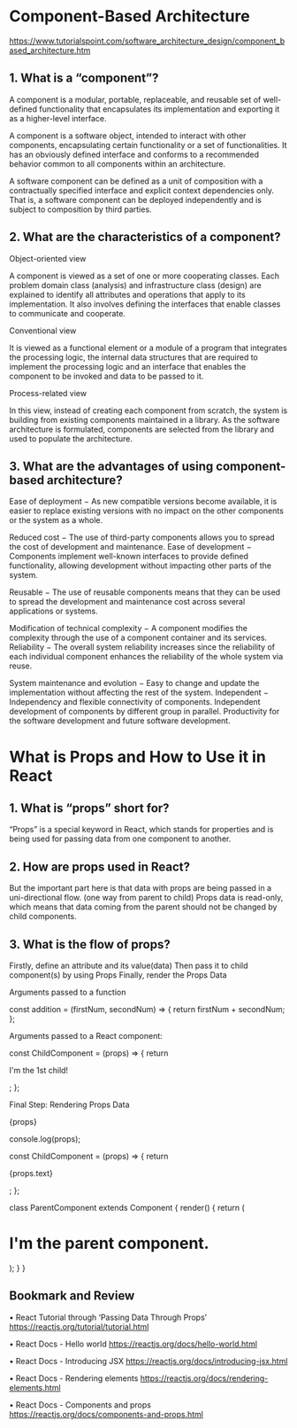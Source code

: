 # Component-Based Architecture
https://www.tutorialspoint.com/software_architecture_design/component_based_architecture.htm


## 1.	What is a “component”?

A component is a modular, portable, replaceable, and reusable set of well-defined functionality that encapsulates its implementation and exporting it as a higher-level interface.

A component is a software object, intended to interact with other components, encapsulating certain functionality or a set of functionalities. It has an obviously defined interface and conforms to a recommended behavior common to all components within an architecture.

A software component can be defined as a unit of composition with a contractually specified interface and explicit context dependencies only. That is, a software component can be deployed independently and is subject to composition by third parties.

## 2.	What are the characteristics of a component?

Object-oriented view

A component is viewed as a set of one or more cooperating classes. Each problem domain class (analysis) and infrastructure class (design) are explained to identify all attributes and operations that apply to its implementation. It also involves defining the interfaces that enable classes to communicate and cooperate.


Conventional view

It is viewed as a functional element or a module of a program that integrates the processing logic, the internal data structures that are required to implement the processing logic and an interface that enables the component to be invoked and data to be passed to it.


Process-related view

In this view, instead of creating each component from scratch, the system is building from existing components maintained in a library. As the software architecture is formulated, components are selected from the library and used to populate the architecture.


## 3.	What are the advantages of using component-based architecture?

Ease of deployment − As new compatible versions become available, it is easier to replace existing versions with no impact on the other components or the system as a whole.

Reduced cost − The use of third-party components allows you to spread the cost of development and maintenance.
Ease of development − Components implement well-known interfaces to provide defined functionality, allowing development without impacting other parts of the system.

Reusable − The use of reusable components means that they can be used to spread the development and maintenance cost across several applications or systems.

Modification of technical complexity − A component modifies the complexity through the use of a component container and its services.
Reliability − The overall system reliability increases since the reliability of each individual component enhances the reliability of the whole system via reuse.

System maintenance and evolution − Easy to change and update the implementation without affecting the rest of the system.
Independent − Independency and flexible connectivity of components. Independent development of components by different group in parallel. Productivity for the software development and future software development.


# What is Props and How to Use it in React

## 1.	What is “props” short for?

“Props” is a special keyword in React, which stands for properties and is being used for passing data from one component to another.

## 2.	How are props used in React?

But the important part here is that data with props are being passed in a uni-directional flow. (one way from parent to child)
 Props data is read-only, which means that data coming from the parent should not be changed by child components.

## 3.	What is the flow of props?

Firstly, define an attribute and its value(data)
Then pass it to child component(s) by using Props
Finally, render the Props Data


Arguments passed to a function

const addition = (firstNum, secondNum) => { 
return firstNum + secondNum; 
};


Arguments passed to a React component:

const ChildComponent = (props) => { 
return <p>I'm the 1st child!</p>; 
};


Final Step: Rendering Props Data

{props}

console.log(props);

const ChildComponent = (props) => { 
return <p>{props.text}</p>; 
};

class ParentComponent extends Component { 
render() {
return (
<h1>
I'm the parent component.
<ChildComponent text={"I'm the 1st child"} />
<ChildComponent text={"I'm the 2nd child"} />
<ChildComponent text={"I'm the 3rd child"} />
</h1>
);
}
}



## Bookmark and Review

•	React Tutorial through ‘Passing Data Through Props’
https://reactjs.org/tutorial/tutorial.html

•	React Docs - Hello world
https://reactjs.org/docs/hello-world.html

•	React Docs - Introducing JSX
https://reactjs.org/docs/introducing-jsx.html

•	React Docs - Rendering elements
https://reactjs.org/docs/rendering-elements.html

•	React Docs - Components and props
https://reactjs.org/docs/components-and-props.html
